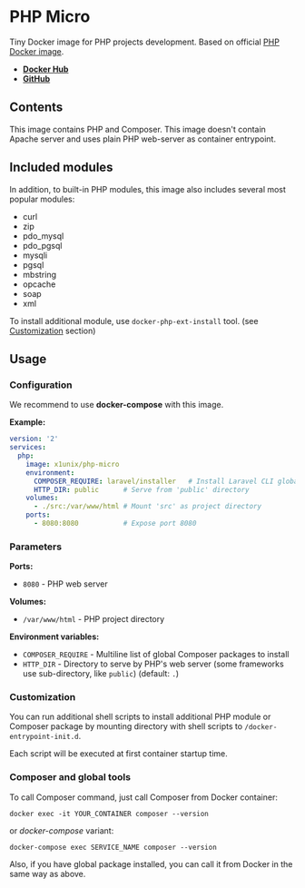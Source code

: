 # PHP Micro

Tiny Docker image for PHP projects development. Based on official [PHP Docker image](https://hub.docker.com/_/php).

* **[Docker Hub](https://hub.docker.com/r/x1unix/php-micro)**
* **[GitHub](https://github.com/x1unix/docker-php-micro)**

## Contents

This image contains PHP and Composer. This image doesn't contain Apache server and uses plain PHP web-server as container entrypoint.

## Included modules

In addition, to built-in PHP modules, this image also includes several most popular modules:

* curl
* zip
* pdo_mysql
* pdo_pgsql
* mysqli
* pgsql
* mbstring
* opcache
* soap
* xml

To install additional module, use `docker-php-ext-install` tool. (see [Customization](#Customization) section)

## Usage

### Configuration

We recommend to use **docker-compose** with this image.

**Example:**

```yaml
version: '2'
services:
  php:
    image: x1unix/php-micro 
    environment:
      COMPOSER_REQUIRE: laravel/installer   # Install Laravel CLI globally
      HTTP_DIR: public      # Serve from 'public' directory
    volumes:
      - ./src:/var/www/html # Mount 'src' as project directory
    ports:
      - 8080:8080           # Expose port 8080

```

### Parameters

**Ports:**

* `8080` - PHP web server

**Volumes:**

* `/var/www/html` - PHP project directory

**Environment variables:**

* `COMPOSER_REQUIRE` - Multiline list of global Composer packages to install
* `HTTP_DIR` - Directory to serve by PHP's web server (some frameworks use sub-directory, like `public`) (default: `.`)

### Customization

You can run additional shell scripts to install additional PHP module or Composer package
by mounting directory with shell scripts to `/docker-entrypoint-init.d`.

Each script will be executed at first container startup time.

### Composer and global tools

To call Composer command, just call Composer from Docker container:

```
docker exec -it YOUR_CONTAINER composer --version
```

or *docker-compose* variant:

```
docker-compose exec SERVICE_NAME composer --version
```

Also, if you have global package installed, you can call it from Docker in the same way as above.
